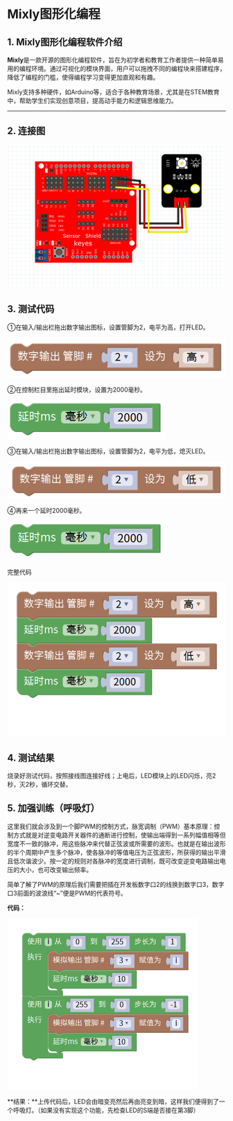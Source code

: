 # Mixly图形化编程

## 1. Mixly图形化编程软件介绍

**Mixly**是一款开源的图形化编程软件，旨在为初学者和教育工作者提供一种简单易用的编程环境。通过可视化的模块界面，用户可以拖拽不同的编程块来搭建程序，降低了编程的门槛，使得编程学习变得更加直观和有趣。

Mixly支持多种硬件，如Arduino等，适合于各种教育场景，尤其是在STEM教育中，帮助学生们实现创意项目，提高动手能力和逻辑思维能力。

---

## 2. 连接图

![](media/bac4bcdba3c9a1a1d4a238c702025ac8.png)

## 3. 测试代码

①在输入/输出栏拖出数字输出图标，设置管脚为2，电平为高，打开LED。

![](media/bfd7d3fd6f879b5ace9b835f839ab2dd.png)

②在控制栏目里拖出延时模块，设置为2000毫秒。

![](media/65ee0a81a89a63614406ef9470557111.png)

③在输入/输出栏拖出数字输出图标，设置管脚为2，电平为低，熄灭LED。

![](media/d50b0d4773ec59516e606e1ce30f4aa8.png)

④再来一个延时2000毫秒。

![](media/65ee0a81a89a63614406ef9470557111.png)

完整代码

![](media/08901849347a06292482678a3781229a.png)

## 4. 测试结果

烧录好测试代码，按照接线图连接好线；上电后，LED模块上的LED闪烁，亮2秒，灭2秒，循环交替。

## 5. 加强训练（呼吸灯）

这里我们就会涉及到一个脚PWM的控制方式，脉宽调制（PWM）基本原理：控制方式就是对逆变电路开关器件的通断进行控制，使输出端得到一系列幅值相等但宽度不一致的脉冲，用这些脉冲来代替正弦波或所需要的波形。也就是在输出波形的半个周期中产生多个脉冲，使各脉冲的等值电压为正弦波形，所获得的输出平滑且低次谐波少。按一定的规则对各脉冲的宽度进行调制，既可改变逆变电路输出电压的大小，也可改变输出频率。

简单了解了PWM的原理后我们需要把插在开发板数字口2的线换到数字口3，数字口3前面的波浪线“~”便是PWM的代表符号。

**代码：**

![](media/89ee138287e95a401a624682e640ee6e.png)

**结果：**上传代码后，LED会由暗变亮然后再由亮变到暗，这样我们便得到了一个呼吸灯。（如果没有实现这个功能，先检查LED的S端是否接在第3脚）
